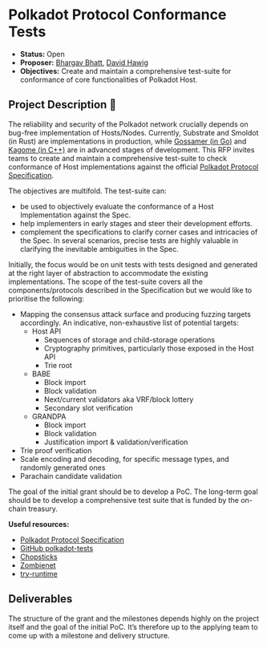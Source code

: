 # Polkadot Protocol Conformance Tests

* **Status:** Open
* **Proposer:** [Bhargav Bhatt](https://github.com/bhargavbh), [David Hawig](https://github.com/Noc2)
* **Objectives:** Create and maintain a comprehensive test-suite for conformance of core functionalities of Polkadot Host.

## Project Description :page_facing_up:  
The reliability and security of the Polkadot network crucially depends on bug-free implementation of Hosts/Nodes. Currently, Substrate and Smoldot (in Rust) are implementations in production, while [Gossamer (in Go)](https://github.com/ChainSafe/gossamer) and [Kagome (in C++)](https://github.com/soramitsu/kagome/) are in advanced stages of development. This RFP invites teams to create and maintain a comprehensive test-suite to check conformance of Host implementations against the official [Polkadot Protocol Specification](https://spec.polkadot.network/). 

The objectives are multifold. The test-suite can:
-  be used to objectively evaluate the conformance of a Host Implementation against the Spec. 
-  help implementers in early stages and steer their development efforts. 
-  complement the specifications to clarify corner cases and intricacies of the Spec. In several scenarios, precise tests are highly valuable in clarifying the inevitable ambiguities in the Spec. 

Initially, the focus would be on unit tests with tests designed and generated at the right layer of abstraction to accommodate the existing implementations. The scope of the test-suite covers all the components/protocols described in the Specification but we would like to prioritise the following:

- Mapping the consensus attack surface and producing fuzzing targets accordingly. An indicative, non-exhaustive list of potential targets:
    - Host API
        - Sequences of storage and child-storage operations
        - Cryptography primitives, particularly those exposed in the Host API
        - Trie root
    - BABE
        - Block import
        - Block validation
        - Next/current validators aka VRF/block lottery
        - Secondary slot verification
    - GRANDPA
        - Block import
        - Block validation
        - Justification import & validation/verification
- Trie proof verification
- Scale encoding and decoding, for specific message types, and randomly generated ones
- Parachain candidate validation

The goal of the initial grant should be to develop a PoC. The long-term goal should be to develop a comprehensive test suite that is funded by the on-chain treasury. 

**Useful resources:**
- [Polkadot Protocol Specification](https://spec.polkadot.network/)
- [GitHub polkadot-tests](https://github.com/w3f/polkadot-tests)
- [Chopsticks](https://github.com/AcalaNetwork/chopsticks)
- [Zombienet](https://github.com/paritytech/zombienet) 
- [try-runtime](https://paritytech.github.io/try-runtime-cli/try_runtime/) 

## Deliverables

The structure of the grant and the milestones depends highly on the project itself and the goal of the initial PoC. It’s therefore up to the applying team to come up with a milestone and delivery structure. 


